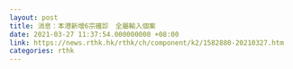 ```yaml
---
layout: post
title: 消息：本港新增6宗確診　全屬輸入個案
date: 2021-03-27 11:37:54.000000000 +08:00
link: https://news.rthk.hk/rthk/ch/component/k2/1582880-20210327.htm
categories: rthk
---
```




